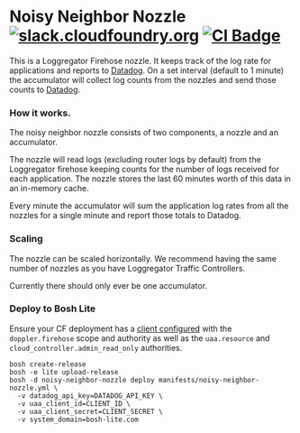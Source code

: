 Noisy Neighbor Nozzle
[![slack.cloudfoundry.org][slack-badge]][loggregator-slack]
[![CI Badge][ci-badge]][ci-pipeline]
=====================

This is a Loggregator Firehose nozzle. It keeps track of the log rate for
applications and reports to [Datadog](datadog). On a set interval (default to
1 minute) the accumulator will collect log counts from the nozzles and send
those counts to [Datadog](datadog).

### How it works.

The noisy neighbor nozzle consists of two components, a nozzle and an
accumulator.

The nozzle will read logs (excluding router logs by default) from the
Loggregator firehose keeping counts for the number of logs received for each
application. The nozzle stores the last 60 minutes worth of this data in an
in-memory cache.

Every minute the accumulator will sum the application log rates from all the
nozzles for a single minute and report those totals to Datadog.

### Scaling

The nozzle can be scaled horizontally. We recommend having the same number of
nozzles as you have Loggregator Traffic Controllers.

Currently there should only ever be one accumulator.

### Deploy to Bosh Lite

Ensure your CF deployment has a [client configured][firehose-details] with the
`doppler.firehose` scope and authority as well as the `uaa.resource`
and `cloud_controller.admin_read_only` authorities.

```
bosh create-release
bosh -e lite upload-release
bosh -d noisy-neighbor-nozzle deploy manifests/noisy-neighbor-nozzle.yml \
  -v datadog_api_key=DATADOG_API_KEY \
  -v uaa_client_id=CLIENT_ID \
  -v uaa_client_secret=CLIENT_SECRET \
  -v system_domain=bosh-lite.com
```

[firehose-details]:  https://github.com/cloudfoundry/loggregator-release#consuming-the-firehose
[slack-badge]:       https://slack.cloudfoundry.org/badge.svg
[loggregator-slack]: https://cloudfoundry.slack.com/archives/loggregator
[ci-badge]:          https://loggregator.ci.cf-app.com/api/v1/pipelines/loggregator/jobs/noisy-neighbor-nozzle-tests/badge
[ci-pipeline]:       https://loggregator.ci.cf-app.com/
[datadog]:           https://datadoghq.com
